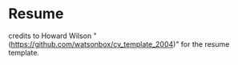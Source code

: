 # Resume
credits to Howard Wilson "(https://github.com/watsonbox/cv_template_2004)" for the resume template.
